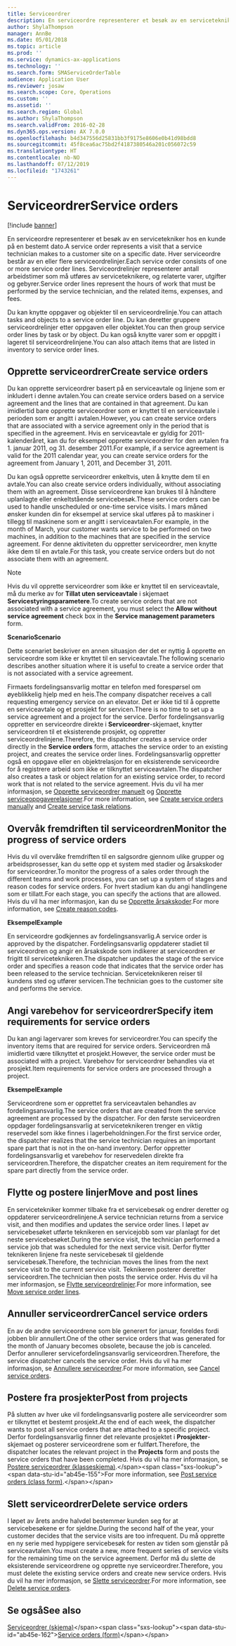 ```yaml
---
title: Serviceordrer
description: En serviceordre representerer et besøk av en servicetekniker hos en kunde på en bestemt dato.
author: ShylaThompson
manager: AnnBe
ms.date: 05/01/2018
ms.topic: article
ms.prod: ''
ms.service: dynamics-ax-applications
ms.technology: ''
ms.search.form: SMAServiceOrderTable
audience: Application User
ms.reviewer: josaw
ms.search.scope: Core, Operations
ms.custom: ''
ms.assetid: ''
ms.search.region: Global
ms.author: ShylaThompson
ms.search.validFrom: 2016-02-28
ms.dyn365.ops.version: AX 7.0.0
ms.openlocfilehash: b4d347556d25831bb3f9175e8606e0b41d98bdd8
ms.sourcegitcommit: 45f8cea6ac75bd2f4187380546a201c056072c59
ms.translationtype: HT
ms.contentlocale: nb-NO
ms.lasthandoff: 07/12/2019
ms.locfileid: "1743261"
---
```

# <a name="service-orders"></a><span data-ttu-id="ab45e-103">Serviceordrer</span><span class="sxs-lookup"><span data-stu-id="ab45e-103">Service orders</span></span>   

[!include [banner](../includes/banner.md)]


<span data-ttu-id="ab45e-104">En serviceordre representerer et besøk av en servicetekniker hos en kunde på en bestemt dato.</span><span class="sxs-lookup"><span data-stu-id="ab45e-104">A service order represents a visit that a service technician makes to a customer site on a specific date.</span></span> <span data-ttu-id="ab45e-105">Hver serviceordre består av en eller flere serviceordrelinjer.</span><span class="sxs-lookup"><span data-stu-id="ab45e-105">Each service order consists of one or more service order lines.</span></span> <span data-ttu-id="ab45e-106">Serviceordrelinjer representerer antall arbeidstimer som må utføres av serviceteknikere, og relaterte varer, utgifter og gebyrer.</span><span class="sxs-lookup"><span data-stu-id="ab45e-106">Service order lines represent the hours of work that must be performed by the service technician, and the related items, expenses, and fees.</span></span>

<span data-ttu-id="ab45e-107">Du kan knytte oppgaver og objekter til en serviceordrelinje.</span><span class="sxs-lookup"><span data-stu-id="ab45e-107">You can attach tasks and objects to a service order line.</span></span> <span data-ttu-id="ab45e-108">Du kan deretter gruppere serviceordrelinjer etter oppgaven eller objektet.</span><span class="sxs-lookup"><span data-stu-id="ab45e-108">You can then group service order lines by task or by object.</span></span> <span data-ttu-id="ab45e-109">Du kan også knytte varer som er oppgitt i lageret til serviceordrelinjene.</span><span class="sxs-lookup"><span data-stu-id="ab45e-109">You can also attach items that are listed in inventory to service order lines.</span></span>

## <a name="create-service-orders"></a><span data-ttu-id="ab45e-110">Opprette serviceordrer</span><span class="sxs-lookup"><span data-stu-id="ab45e-110">Create service orders</span></span>

<span data-ttu-id="ab45e-111">Du kan opprette serviceordrer basert på en serviceavtale og linjene som er inkludert i denne avtalen.</span><span class="sxs-lookup"><span data-stu-id="ab45e-111">You can create service orders based on a service agreement and the lines that are contained in that agreement.</span></span> <span data-ttu-id="ab45e-112">Du kan imidlertid bare opprette serviceordrer som er knyttet til en serviceavtale i perioden som er angitt i avtalen.</span><span class="sxs-lookup"><span data-stu-id="ab45e-112">However, you can create service orders that are associated with a service agreement only in the period that is specified in the agreement.</span></span> <span data-ttu-id="ab45e-113">Hvis en serviceavtale er gyldig for 2011-kalenderåret, kan du for eksempel opprette serviceordrer for den avtalen fra 1. januar 2011, og 31. desember 2011.</span><span class="sxs-lookup"><span data-stu-id="ab45e-113">For example, if a service agreement is valid for the 2011 calendar year, you can create service orders for the agreement from January 1, 2011, and December 31, 2011.</span></span>

<span data-ttu-id="ab45e-114">Du kan også opprette serviceordrer enkeltvis, uten å knytte dem til en avtale.</span><span class="sxs-lookup"><span data-stu-id="ab45e-114">You can also create service orders individually, without associating them with an agreement.</span></span> <span data-ttu-id="ab45e-115">Disse serviceordrene kan brukes til å håndtere uplanlagte eller enkeltstående servicebesøk.</span><span class="sxs-lookup"><span data-stu-id="ab45e-115">These service orders can be used to handle unscheduled or one-time service visits.</span></span> <span data-ttu-id="ab45e-116">I mars måned ønsker kunden din for eksempel at service skal utføres på to maskiner i tillegg til maskinene som er angitt i serviceavtalen.</span><span class="sxs-lookup"><span data-stu-id="ab45e-116">For example, in the month of March, your customer wants service to be performed on two machines, in addition to the machines that are specified in the service agreement.</span></span> <span data-ttu-id="ab45e-117">For denne aktiviteten du oppretter serviceordrer, men knytte ikke dem til en avtale.</span><span class="sxs-lookup"><span data-stu-id="ab45e-117">For this task, you create service orders but do not associate them with an agreement.</span></span>


> [!NOTE]
> <P><span data-ttu-id="ab45e-118">Hvis du vil opprette serviceordrer som ikke er knyttet til en serviceavtale, må du merke av for <STRONG>Tillat uten serviceavtale</STRONG> i skjemaet <STRONG>Servicestyringsparametere</STRONG>.</span><span class="sxs-lookup"><span data-stu-id="ab45e-118">To create service orders that are not associated with a service agreement, you must select the <STRONG>Allow without service agreement</STRONG> check box in the <STRONG>Service management parameters</STRONG> form.</span></span></P>

<span data-ttu-id="ab45e-119">**Scenario**</span><span class="sxs-lookup"><span data-stu-id="ab45e-119">**Scenario**</span></span>

<span data-ttu-id="ab45e-120">Dette scenariet beskriver en annen situasjon der det er nyttig å opprette en serviceordre som ikke er knyttet til en serviceavtale.</span><span class="sxs-lookup"><span data-stu-id="ab45e-120">The following scenario describes another situation where it is useful to create a service order that is not associated with a service agreement.</span></span>

<span data-ttu-id="ab45e-121">Firmaets fordelingsansvarlig mottar en telefon med forespørsel om øyeblikkelig hjelp med en heis.</span><span class="sxs-lookup"><span data-stu-id="ab45e-121">The company dispatcher receives a call requesting emergency service on an elevator.</span></span> <span data-ttu-id="ab45e-122">Det er ikke tid til å opprette en serviceavtale og et prosjekt for servicen.</span><span class="sxs-lookup"><span data-stu-id="ab45e-122">There is no time to set up a service agreement and a project for the service.</span></span> <span data-ttu-id="ab45e-123">Derfor fordelingsansvarlig oppretter en serviceordre direkte i **Serviceordrer**-skjemaet, knytter serviceordren til et eksisterende prosjekt, og oppretter serviceordrelinjene.</span><span class="sxs-lookup"><span data-stu-id="ab45e-123">Therefore, the dispatcher creates a service order directly in the **Service orders** form, attaches the service order to an existing project, and creates the service order lines.</span></span> <span data-ttu-id="ab45e-124">Fordelingsansvarlig oppretter også en oppgave eller en objektrelasjon for en eksisterende serviceordre for å registrere arbeid som ikke er tilknyttet serviceavtalen.</span><span class="sxs-lookup"><span data-stu-id="ab45e-124">The dispatcher also creates a task or object relation for an existing service order, to record work that is not related to the service agreement.</span></span> <span data-ttu-id="ab45e-125">Hvis du vil ha mer informasjon, se [Opprette serviceordrer manuelt](create-service-orders-manually.md) og [Opprette serviceoppgaverelasjoner](create-service-task-relations.md).</span><span class="sxs-lookup"><span data-stu-id="ab45e-125">For more information, see [Create service orders manually](create-service-orders-manually.md) and [Create service task relations](create-service-task-relations.md).</span></span>

## <a name="monitor-the-progress-of-service-orders"></a><span data-ttu-id="ab45e-126">Overvåk fremdriften til serviceordren</span><span class="sxs-lookup"><span data-stu-id="ab45e-126">Monitor the progress of service orders</span></span>

<span data-ttu-id="ab45e-127">Hvis du vil overvåke fremdriften til en salgsordre gjennom ulike grupper og arbeidsprosesser, kan du sette opp et system med stadier og årsakskoder for serviceordrer.</span><span class="sxs-lookup"><span data-stu-id="ab45e-127">To monitor the progress of a sales order through the different teams and work processes, you can set up a system of stages and reason codes for service orders.</span></span> <span data-ttu-id="ab45e-128">For hvert stadium kan du angi handlingene som er tillatt.</span><span class="sxs-lookup"><span data-stu-id="ab45e-128">For each stage, you can specify the actions that are allowed.</span></span> <span data-ttu-id="ab45e-129">Hvis du vil ha mer informasjon, kan du se [Opprette årsakskoder](create-reason-codes.md).</span><span class="sxs-lookup"><span data-stu-id="ab45e-129">For more information, see [Create reason codes](create-reason-codes.md).</span></span>

<span data-ttu-id="ab45e-130">**Eksempel**</span><span class="sxs-lookup"><span data-stu-id="ab45e-130">**Example**</span></span>

<span data-ttu-id="ab45e-131">En serviceordre godkjennes av fordelingsansvarlig.</span><span class="sxs-lookup"><span data-stu-id="ab45e-131">A service order is approved by the dispatcher.</span></span> <span data-ttu-id="ab45e-132">Fordelingsansvarlig oppdaterer stadiet til serviceordren og angir en årsakskode som indikerer at serviceordren er frigitt til serviceteknikeren.</span><span class="sxs-lookup"><span data-stu-id="ab45e-132">The dispatcher updates the stage of the service order and specifies a reason code that indicates that the service order has been released to the service technician.</span></span> <span data-ttu-id="ab45e-133">Serviceteknikeren reiser til kundens sted og utfører servicen.</span><span class="sxs-lookup"><span data-stu-id="ab45e-133">The technician goes to the customer site and performs the service.</span></span>

## <a name="specify-item-requirements-for-service-orders"></a><span data-ttu-id="ab45e-134">Angi varebehov for serviceordrer</span><span class="sxs-lookup"><span data-stu-id="ab45e-134">Specify item requirements for service orders</span></span>

<span data-ttu-id="ab45e-135">Du kan angi lagervarer som kreves for serviceordrer.</span><span class="sxs-lookup"><span data-stu-id="ab45e-135">You can specify the inventory items that are required for service orders.</span></span> <span data-ttu-id="ab45e-136">Serviceordren må imidlertid være tilknyttet et prosjekt.</span><span class="sxs-lookup"><span data-stu-id="ab45e-136">However, the service order must be associated with a project.</span></span> <span data-ttu-id="ab45e-137">Varebehov for serviceordrer behandles via et prosjekt.</span><span class="sxs-lookup"><span data-stu-id="ab45e-137">Item requirements for service orders are processed through a project.</span></span> 

<span data-ttu-id="ab45e-138">**Eksempel**</span><span class="sxs-lookup"><span data-stu-id="ab45e-138">**Example**</span></span>

<span data-ttu-id="ab45e-139">Serviceordrene som er opprettet fra serviceavtalen behandles av fordelingsansvarlig.</span><span class="sxs-lookup"><span data-stu-id="ab45e-139">The service orders that are created from the service agreement are processed by the dispatcher.</span></span> <span data-ttu-id="ab45e-140">For den første serviceordren oppdager fordelingsansvarlig at serviceteknikeren trenger en viktig reservedel som ikke finnes i lagerbeholdningen.</span><span class="sxs-lookup"><span data-stu-id="ab45e-140">For the first service order, the dispatcher realizes that the service technician requires an important spare part that is not in the on-hand inventory.</span></span> <span data-ttu-id="ab45e-141">Derfor oppretter fordelingsansvarlig et varebehov for reservedelen direkte fra serviceordren.</span><span class="sxs-lookup"><span data-stu-id="ab45e-141">Therefore, the dispatcher creates an item requirement for the spare part directly from the service order.</span></span>

## <a name="move-and-post-lines"></a><span data-ttu-id="ab45e-142">Flytte og postere linjer</span><span class="sxs-lookup"><span data-stu-id="ab45e-142">Move and post lines</span></span>

<span data-ttu-id="ab45e-143">En servicetekniker kommer tilbake fra et servicebesøk og endrer deretter og oppdaterer serviceordrelinjene.</span><span class="sxs-lookup"><span data-stu-id="ab45e-143">A service technician returns from a service visit, and then modifies and updates the service order lines.</span></span> <span data-ttu-id="ab45e-144">I løpet av servicebesøket utførte teknikeren en servicejobb som var planlagt for det neste servicebesøket.</span><span class="sxs-lookup"><span data-stu-id="ab45e-144">During the service visit, the technician performed a service job that was scheduled for the next service visit.</span></span> <span data-ttu-id="ab45e-145">Derfor flytter teknikeren linjene fra neste servicebesøk til gjeldende servicebesøk.</span><span class="sxs-lookup"><span data-stu-id="ab45e-145">Therefore, the technician moves the lines from the next service visit to the current service visit.</span></span> <span data-ttu-id="ab45e-146">Teknikeren posterer deretter serviceordren.</span><span class="sxs-lookup"><span data-stu-id="ab45e-146">The technician then posts the service order.</span></span> <span data-ttu-id="ab45e-147">Hvis du vil ha mer informasjon, se [Flytte serviceordrelinjer](move-service-order-lines.md).</span><span class="sxs-lookup"><span data-stu-id="ab45e-147">For more information, see [Move service order lines](move-service-order-lines.md).</span></span>

## <a name="cancel-service-orders"></a><span data-ttu-id="ab45e-148">Annuller serviceordrer</span><span class="sxs-lookup"><span data-stu-id="ab45e-148">Cancel service orders</span></span>

<span data-ttu-id="ab45e-149">En av de andre serviceordrene som ble generert for januar, foreldes fordi jobben blir annullert.</span><span class="sxs-lookup"><span data-stu-id="ab45e-149">One of the other service orders that was generated for the month of January becomes obsolete, because the job is canceled.</span></span> <span data-ttu-id="ab45e-150">Derfor annullerer servicefordelingsansvarlig serviceordren.</span><span class="sxs-lookup"><span data-stu-id="ab45e-150">Therefore, the service dispatcher cancels the service order.</span></span> <span data-ttu-id="ab45e-151">Hvis du vil ha mer informasjon, se [Annullere serviceordrer](cancel-service-orders.md).</span><span class="sxs-lookup"><span data-stu-id="ab45e-151">For more information, see [Cancel service orders](cancel-service-orders.md).</span></span>

## <a name="post-from-projects"></a><span data-ttu-id="ab45e-152">Postere fra prosjekter</span><span class="sxs-lookup"><span data-stu-id="ab45e-152">Post from projects</span></span>

<span data-ttu-id="ab45e-153">På slutten av hver uke vil fordelingsansvarlig postere alle serviceordrer som er tilknyttet et bestemt prosjekt.</span><span class="sxs-lookup"><span data-stu-id="ab45e-153">At the end of each week, the dispatcher wants to post all service orders that are attached to a specific project.</span></span> <span data-ttu-id="ab45e-154">Derfor fordelingsansvarlig finner det relevante prosjektet i **Prosjekter**-skjemaet og posterer serviceordrene som er fullført.</span><span class="sxs-lookup"><span data-stu-id="ab45e-154">Therefore, the dispatcher locates the relevant project in the **Projects** form and posts the service orders that have been completed.</span></span> <span data-ttu-id="ab45e-155">Hvis du vil ha mer informasjon, se [Postere serviceordrer (klasseskjema)](https://technet.microsoft.com/library/aa574685\(v=ax.60\)).</span><span class="sxs-lookup"><span data-stu-id="ab45e-155">For more information, see [Post service orders (class form)](https://technet.microsoft.com/library/aa574685\(v=ax.60\)).</span></span>

## <a name="delete-service-orders"></a><span data-ttu-id="ab45e-156">Slett serviceordrer</span><span class="sxs-lookup"><span data-stu-id="ab45e-156">Delete service orders</span></span>

<span data-ttu-id="ab45e-157">I løpet av årets andre halvdel bestemmer kunden seg for at servicebesøkene er for sjeldne.</span><span class="sxs-lookup"><span data-stu-id="ab45e-157">During the second half of the year, your customer decides that the service visits are too infrequent.</span></span> <span data-ttu-id="ab45e-158">Du må opprette en ny serie med hyppigere servicebesøk for resten av tiden som gjenstår på serviceavtalen.</span><span class="sxs-lookup"><span data-stu-id="ab45e-158">You must create a new, more frequent series of service visits for the remaining time on the service agreement.</span></span> <span data-ttu-id="ab45e-159">Derfor må du slette de eksisterende serviceordrene og opprette nye serviceordrer.</span><span class="sxs-lookup"><span data-stu-id="ab45e-159">Therefore, you must delete the existing service orders and create new service orders.</span></span> <span data-ttu-id="ab45e-160">Hvis du vil ha mer informasjon, se [Slette serviceordrer](delete-service-orders.md).</span><span class="sxs-lookup"><span data-stu-id="ab45e-160">For more information, see [Delete service orders](delete-service-orders.md).</span></span>

## <a name="see-also"></a><span data-ttu-id="ab45e-161">Se også</span><span class="sxs-lookup"><span data-stu-id="ab45e-161">See also</span></span>

<span data-ttu-id="ab45e-162">[Serviceordrer (skjema)](https://technet.microsoft.com/library/aa554361\(v=ax.60\))</span><span class="sxs-lookup"><span data-stu-id="ab45e-162">[Service orders (form)](https://technet.microsoft.com/library/aa554361\(v=ax.60\))</span></span>

  


